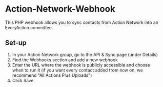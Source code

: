 # Action-Network-Webhook
This PHP webhook allows you to sync contacts from Action Network into an EveryAction committee.

## Set-up
1. In your Action Network group, go to the API & Sync page (under Details)
2. Find the Webhooks section and add a new webhook
3. Enter the URL where the webhook is publicly accessible and choose when to run it (if you want every contact added from now on, we recommend "All Actions Plus Uploads")
4. Click Save
